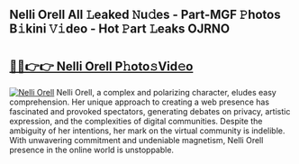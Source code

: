## Nelli Orell All 𝙻eaked 𝙽u𝚍es - Part-MGF 𝙿hotos B𝚒kini 𝚅𝚒deo - Hot 𝙿art 𝙻eaks OJRNO

# <h2><a href="http://ld5dc3.urlbe.top/?page=Nelli+Orell">🔗🔗👉👉 Nelli Orell P𝚑oto𝚜Vid𝚎o</a></h2>

[![Nelli Orell](https://i.imgur.com/eBuTRDB.gif)](http://ld5dc3.urlbe.top/?page=Nelli+Orell)
Nelli Orell, a complex and polarizing character, eludes easy comprehension. Her unique approach to creating a web presence has fascinated and provoked spectators, generating debates on privacy, artistic expression, and the complexities of digital communities. Despite the ambiguity of her intentions, her mark on the virtual community is indelible. With unwavering commitment and undeniable magnetism, Nelli Orell presence in the online world is unstoppable.
